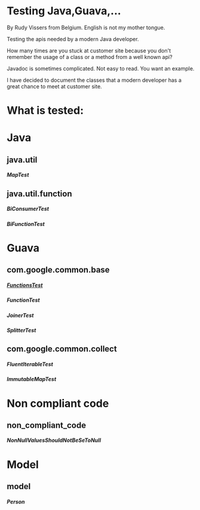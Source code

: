 # Testing Java,Guava,...

By Rudy Vissers from Belgium. English is not my mother tongue.

Testing the apis needed by a modern Java developer.

How many times are you stuck at customer site because you don't remember the usage of a class or a method from a well known api?

Javadoc is sometimes complicated. Not easy to read. You want an example.

I have decided to document the classes that a modern developer has a great chance to meet at customer site.

# What is tested:

# Java

## java.util

##### MapTest

## java.util.function

##### BiConsumerTest

##### BiFunctionTest

# Guava

## com.google.common.base

##### [FunctionsTest](src/test/java/api/com/google/common/base/FunctionsTest.java)
##### FunctionTest
##### JoinerTest
##### SplitterTest

## com.google.common.collect

##### FluentIterableTest
##### ImmutableMapTest

# Non compliant code

## non_compliant_code

##### NonNullValuesShouldNotBeSeToNull

# Model

## model

##### Person
